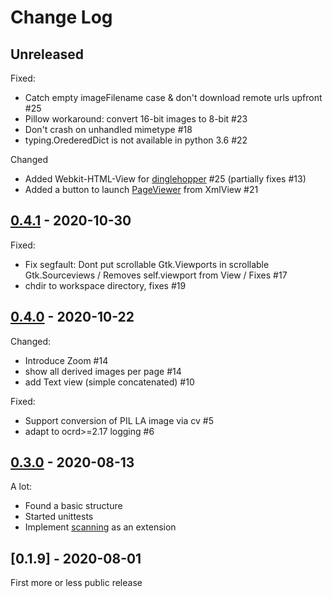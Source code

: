 Change Log
==========


## Unreleased

<!-- ## [0.4.2](../../compare/v0.4.1...v0.4.2) - 2020-11-05 -->

Fixed: 

* Catch empty imageFilename case &  don't download remote urls upfront #25  
* Pillow workaround: convert 16-bit images to 8-bit #23
* Don't crash on unhandled mimetype #18
* typing.OrederedDict is not available in python 3.6  #22

Changed

* Added Webkit-HTML-View for [dinglehopper](https://github.com/qurator-spk/dinglehopper) #25 (partially fixes #13)
* Added a button to launch [PageViewer]() from XmlView #21 


## [0.4.1](../../compare/v0.4.0...v0.4.1) - 2020-10-30

Fixed:

* Fix segfault: Dont put scrollable Gtk.Viewports in scrollable Gtk.Sourceviews / Removes self.viewport from View / Fixes #17
* chdir to workspace directory, fixes #19

## [0.4.0](../../compare/v0.3.0...v0.4.0) - 2020-10-22

Changed:

* Introduce Zoom #14
* show all derived images per page #14
* add Text view (simple concatenated) #10 
  
Fixed:
*  Support conversion of PIL LA image via cv #5
*  adapt to ocrd>=2.17 logging #6 

## [0.3.0](../../compare/v0.1.9...v0.3.0) - 2020-08-13

A lot:
* Found a basic structure 
* Started unittests
* Implement [scanning](https://github.com/hnesk/browse-ocrd-physical-import) as an extension

## [0.1.9] - 2020-08-01

First more or less public release 



